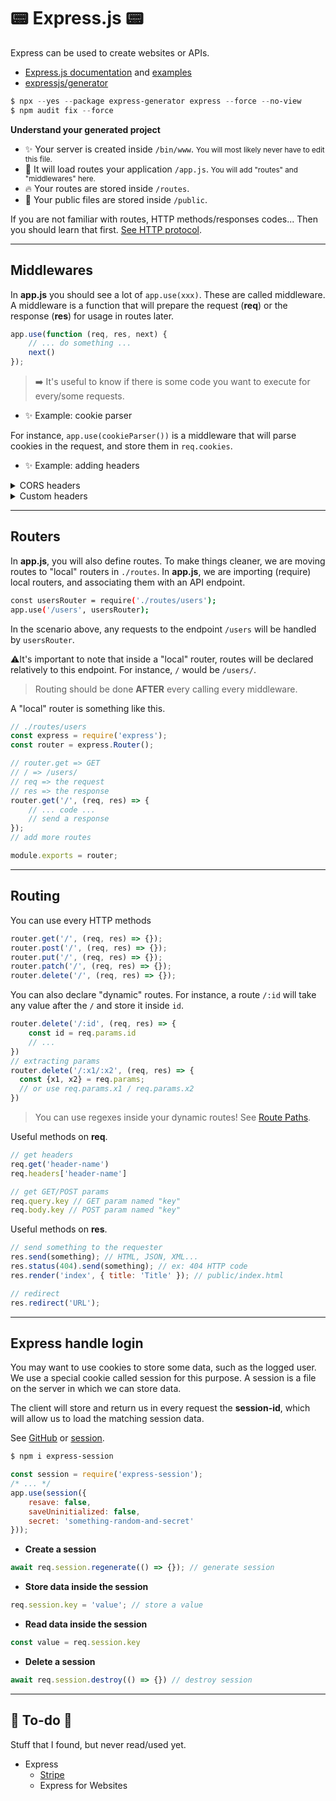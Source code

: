 # 📟 Express.js 📟

<div class="row row-cols-md-2"><div>

Express can be used to create websites or APIs.

* [Express.js documentation](https://expressjs.com/) and [examples](https://expressjs.com/en/starter/examples.html)
* [expressjs/generator](https://github.com/expressjs/generator)

```powershell
$ npx --yes --package express-generator express --force --no-view
$ npm audit fix --force
```
</div><div>

**Understand your generated project**

* ✨ Your server is created inside `/bin/www`. <small>You will most likely never have to edit this file.</small>
* 🍹 It will load routes your application `/app.js`. <small>You will add "routes" and "middlewares" here.</small>
* 🔥 Your routes are stored inside `/routes`.
* 💐 Your public files are stored inside `/public`.

If you are not familiar with routes, HTTP methods/responses codes... Then you should learn that first. [See HTTP protocol](/it/networking/protocols/index.md#-http---80-tcp).

</div></div>

<hr class="sep-both">

## Middlewares

<div class="row row-cols-md-2"><div>

In **app.js** you should see a lot of `app.use(xxx)`. These are called middleware. A middleware is a function that will prepare the request (**req**) or the response (**res**) for usage in routes later.

```javascript
app.use(function (req, res, next) {
    // ... do something ...
    next()
});
```

> ➡️ It's useful to know if there is some code you want to execute for every/some requests.

</div><div>

* ✨ Example: cookie parser

For instance, `app.use(cookieParser())` is a middleware that will parse cookies in the request, and store them in `req.cookies`.

* ✨ Example: adding headers

<details class="details-n">
<summary>CORS headers</summary>

See also [Express.js/cors middleware](https://github.com/expressjs/cors).

```javascript
const cors = require('cors');
app.use(
    cors({
        origin: 'http://localhost', // ex: allow localhost
        methods: ["GET", "POST", "PATCH", "PUT", "OPTIONS", "HEAD"],
        allowedHeaders: ['X-Requested-With', 'content-type']
    })
);
```

Allowing browsers to fetch cookies

```diff
methods: [...],
+ credentials: true,
```

If you want to use `origin: '*'` (any) with credentials

```diff
- origin: '*',
+ origin: [ /.*/ ],
...
credentials: true,
```

Allowing multiple origins <small>(you can use regexes...)</small>

```diff
- origin: 'URL',
+ origin: ['http://localhost', 'http://127.0.0.1' ],
```
</details>

<details class="details-n">
<summary>Custom headers</summary>

```javascript
app.use(function (req, res, next) {
    res.setHeader('Access-Control-Expose-Headers', 'Custom-header');
    res.setHeader('Custom-header', 'value');
    next()
});
```
</details>

</div></div>

<hr class="sep-both">

## Routers

<div class="row row-cols-md-2"><div>

In **app.js**, you will also define routes. To make things cleaner, we are moving routes to "local" routers in `./routes`. In **app.js**, we are importing (require) local routers, and associating them with an API endpoint.

```bash
const usersRouter = require('./routes/users');
app.use('/users', usersRouter);
```

In the scenario above, any requests to the endpoint `/users` will be handled by `usersRouter`. 

⚠️It's important to note that inside a "local" router, routes will be declared relatively to this endpoint. For instance, `/` would be `/users/`.

> Routing should be done **AFTER** every calling every middleware.
</div><div>

A "local" router is something like this.

```javascript
// ./routes/users
const express = require('express');
const router = express.Router();

// router.get => GET
// / => /users/
// req => the request
// res => the response
router.get('/', (req, res) => {
    // ... code ...
    // send a response
});
// add more routes

module.exports = router;
```
</div></div>

<hr class="sep-both">

## Routing

<div class="row row-cols-md-2"><div>

You can use every HTTP methods

```javascript
router.get('/', (req, res) => {});
router.post('/', (req, res) => {});
router.put('/', (req, res) => {});
router.patch('/', (req, res) => {});
router.delete('/', (req, res) => {});
```

You can also declare "dynamic" routes. For instance, a route `/:id` will take any value after the `/` and store it inside `id`.

```javascript
router.delete('/:id', (req, res) => {
    const id = req.params.id
    // ...
})
// extracting params
router.delete('/:x1/:x2', (req, res) => {
  const {x1, x2} = req.params;
  // or use req.params.x1 / req.params.x2
})
```

> You can use regexes inside your dynamic routes! See [Route Paths](https://expressjs.com/en/guide/routing.html#route-paths).

</div><div>

Useful methods on **req**.

```javascript
// get headers
req.get('header-name')
req.headers['header-name']

// get GET/POST params
req.query.key // GET param named "key"
req.body.key // POST param named "key"
```

Useful methods on **res**.

```javascript
// send something to the requester
res.send(something); // HTML, JSON, XML...
res.status(404).send(something); // ex: 404 HTTP code
res.render('index', { title: 'Title' }); // public/index.html

// redirect
res.redirect('URL');
```
</div></div>

<hr class="sep-both">

## Express handle login

<div class="row row-cols-md-2"><div>

You may want to use cookies to store some data, such as the logged user. We use a special cookie called session for this purpose. A session is a file on the server in which we can store data.

The client will store and return us in every request the **session-id**, which will allow us to load the matching session data.

See [GitHub](https://github.com/expressjs/session) or [session](https://expressjs.com/en/resources/middleware/session.html).

```bash
$ npm i express-session
```

```javascript
const session = require('express-session');
/* ... */
app.use(session({
    resave: false,
    saveUninitialized: false,
    secret: 'something-random-and-secret'
}));
```
</div><div>

* **Create a session**

```javascript
await req.session.regenerate(() => {}); // generate session
```

* **Store data inside the session**

```javascript
req.session.key = 'value'; // store a value
```

* **Read data inside the session**

```javascript
const value = req.session.key
```

* **Delete a session**

```javascript
await req.session.destroy(() => {}) // destroy session
```
</div></div>

<hr class="sep-both">

## 👻 To-do 👻

Stuff that I found, but never read/used yet.

<div class="row row-cols-md-2"><div>

* Express
  * [Stripe](https://www.youtube.com/watch?v=rPR2aJ6XnAc)
  * Express for Websites
</div><div>
</div></div>
